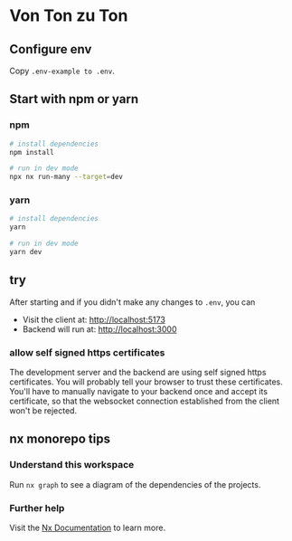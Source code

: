# Von Ton zu Ton

## Configure env
Copy `.env-example to .env`.

## Start with npm or yarn
### npm
```sh
# install dependencies
npm install

# run in dev mode
npx nx run-many --target=dev
```
### yarn
```sh
# install dependencies
yarn

# run in dev mode
yarn dev
```

## try
After starting and if you didn't make any changes to `.env`, you can 
- Visit the client at: [http://localhost:5173](http://localhost:5173)
- Backend will run at: [http://localhost:3000](http://localhost:3000)

### allow self signed https certificates
The development server and the backend are using self signed https certificates. You will probably tell your browser to trust these certificates. You'll have to manually navigate to your backend once and accept its certificate, so that the websocket connection established from the client won't be rejected. 

## nx monorepo tips
### Understand this workspace
Run `nx graph` to see a diagram of the dependencies of the projects.

### Further help
Visit the [Nx Documentation](https://nx.dev) to learn more.
